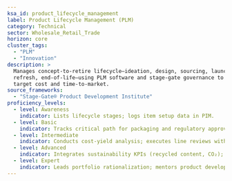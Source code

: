 ```yaml
---
ksa_id: product_lifecycle_management
label: Product Lifecycle Management (PLM)
category: Technical
sector: Wholesale_Retail_Trade
horizon: core
cluster_tags:
  - "PLM"
  - "Innovation"
description: >
  Manages concept-to-retire lifecycle—ideation, design, sourcing, launch,
  refresh, end-of-life—using PLM software and stage-gate governance to hit
  target cost and time-to-market.
source_frameworks:
  - "Stage-Gate® Product Development Institute"
proficiency_levels:
  - level: Awareness
    indicator: Lists lifecycle stages; logs item setup data in PIM.
  - level: Basic
    indicator: Tracks critical path for packaging and regulatory approvals.
  - level: Intermediate
    indicator: Conducts cost-yield analysis; executes line reviews with vendors.
  - level: Advanced
    indicator: Integrates sustainability KPIs (recycled content, CO₂); accelerates iterations via digital samples.
  - level: Expert
    indicator: Leads portfolio rationalization; mentors product developers; delivers 95 % hit rate on initial margin targets.
---
```

